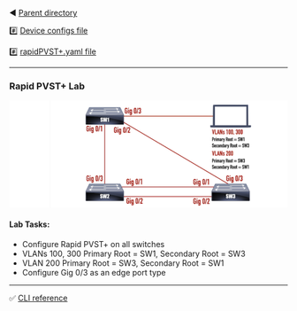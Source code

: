 ◀️ [Parent directory](../) 

#️⃣ [Device configs file](./2-pvst1/CONFIGs.md)

#️⃣ [rapidPVST+.yaml file](./2-pvst1/pvst+.yaml) 

---

### Rapid PVST+ Lab

![Lab topology](https://github.com/tech-zero/assets/blob/main/images/pvst+.png?raw=true)

#### Lab Tasks:
- Configure Rapid PVST+ on all switches
- VLANs 100, 300 Primary Root = SW1, Secondary Root = SW3
- VLAN 200 Primary Root = SW3, Secondary Root = SW1
- Configure Gig 0/3 as an edge port type

---

:white_check_mark: [CLI reference](https://github.com/tech-zero/assets/blob/main/solutions/2-pvst+.md)
